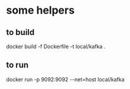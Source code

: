 # some helpers

## to build
docker build -f Dockerfile -t local/kafka .

## to run
docker run -p 9092:9092 --net=host local/kafka
